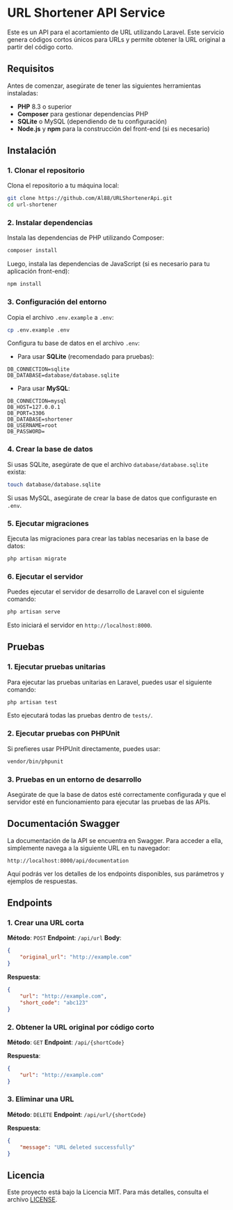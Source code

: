 
# URL Shortener API Service

Este es un API para el  acortamiento de URL utilizando Laravel. Este servicio genera códigos cortos únicos para URLs y permite obtener la URL original a partir del código corto.

## Requisitos

Antes de comenzar, asegúrate de tener las siguientes herramientas instaladas:

- **PHP** 8.3 o superior
- **Composer** para gestionar dependencias PHP
- **SQLite** o MySQL (dependiendo de tu configuración)
- **Node.js** y **npm** para la construcción del front-end (si es necesario)

## Instalación

### 1. Clonar el repositorio

Clona el repositorio a tu máquina local:

```bash
git clone https://github.com/Al88/URLShortenerApi.git
cd url-shortener
```

### 2. Instalar dependencias

Instala las dependencias de PHP utilizando Composer:

```bash
composer install
```

Luego, instala las dependencias de JavaScript (si es necesario para tu aplicación front-end):

```bash
npm install
```

### 3. Configuración del entorno

Copia el archivo `.env.example` a `.env`:

```bash
cp .env.example .env
```

Configura tu base de datos en el archivo `.env`:

- Para usar **SQLite** (recomendado para pruebas):

```env
DB_CONNECTION=sqlite
DB_DATABASE=database/database.sqlite
```

- Para usar **MySQL**:

```env
DB_CONNECTION=mysql
DB_HOST=127.0.0.1
DB_PORT=3306
DB_DATABASE=shortener
DB_USERNAME=root
DB_PASSWORD=
```

### 4. Crear la base de datos

Si usas SQLite, asegúrate de que el archivo `database/database.sqlite` exista:

```bash
touch database/database.sqlite
```

Si usas MySQL, asegúrate de crear la base de datos que configuraste en `.env`.

### 5. Ejecutar migraciones

Ejecuta las migraciones para crear las tablas necesarias en la base de datos:

```bash
php artisan migrate
```

### 6. Ejecutar el servidor

Puedes ejecutar el servidor de desarrollo de Laravel con el siguiente comando:

```bash
php artisan serve
```

Esto iniciará el servidor en `http://localhost:8000`.

## Pruebas

### 1. Ejecutar pruebas unitarias

Para ejecutar las pruebas unitarias en Laravel, puedes usar el siguiente comando:

```bash
php artisan test
```

Esto ejecutará todas las pruebas dentro de `tests/`.

### 2. Ejecutar pruebas con PHPUnit

Si prefieres usar PHPUnit directamente, puedes usar:

```bash
vendor/bin/phpunit
```

### 3. Pruebas en un entorno de desarrollo

Asegúrate de que la base de datos esté correctamente configurada y que el servidor esté en funcionamiento para ejecutar las pruebas de las APIs.

## Documentación Swagger

La documentación de la API se encuentra en Swagger. Para acceder a ella, simplemente navega a la siguiente URL en tu navegador:

```
http://localhost:8000/api/documentation
```

Aquí podrás ver los detalles de los endpoints disponibles, sus parámetros y ejemplos de respuestas.

## Endpoints

### 1. Crear una URL corta

**Método**: `POST`
**Endpoint**: `/api/url`
**Body**:

```json
{
    "original_url": "http://example.com"
}
```

**Respuesta**:

```json
{
    "url": "http://example.com",
    "short_code": "abc123"
}
```

### 2. Obtener la URL original por código corto

**Método**: `GET`
**Endpoint**: `/api/{shortCode}`

**Respuesta**:

```json
{
    "url": "http://example.com"
}
```

### 3. Eliminar una URL

**Método**: `DELETE`
**Endpoint**: `/api/url/{shortCode}`

**Respuesta**:

```json
{
    "message": "URL deleted successfully"
}
```

## Licencia

Este proyecto está bajo la Licencia MIT. Para más detalles, consulta el archivo [LICENSE](LICENSE).
